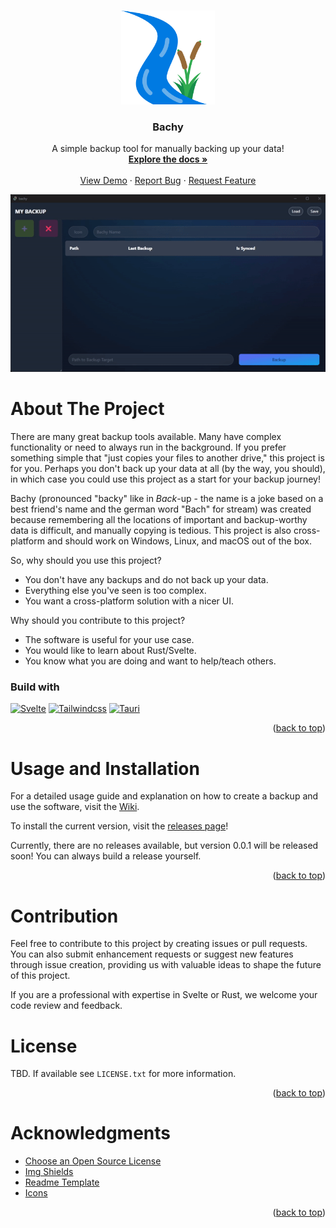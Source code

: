 <a name="readme-top"></a>

<!-- PROJECT LOGO -->
<br />
<div align="center">
  <a href="">
    <img src="docs/assets/Bachy-logo.png" alt="Logo" width="150" height="150">
  </a>

  <h3 align="center">Bachy</h3>

  <p align="center">
    A simple backup tool for manually backing up your data!
    <br />
    <a href="https://github.com/Infinite24/bachy/"><strong>Explore the docs »</strong></a>
    <br />
    <br />
    <a href="https://github.com/Infinite24/bachy/wiki/How-to-use-the-software">View Demo</a>
    ·
    <a href="https://github.com/Infinite24/bachy/issues">Report Bug</a>
    ·
    <a href="https://github.com/Infinite25/bachy/issues">Request Feature</a>
  </p>
</div>

<p align="center">
  <img src="docs/assets/bachy-demo.gif" width="600" title="product image">
</p>

<!-- ABOUT THE PROJECT -->
# About The Project

There are many great backup tools available. Many have complex functionality or need to always run in the background. If you prefer something simple that "just copies your files to another drive," this project is for you.
Perhaps you don't back up your data at all (by the way, you should), in which case you could use this project as a start for your backup journey!

Bachy (pronounced "backy" like in *Back*-up - the name is a joke based on a best friend's name and the german word "Bach" for stream) was created because remembering all the locations of important and backup-worthy data is difficult, and manually copying is tedious. This project is also cross-platform and should work on Windows, Linux, and macOS out of the box.

So, why should you use this project?
* You don't have any backups and do not back up your data.
* Everything else you've seen is too complex.
* You want a cross-platform solution with a nicer UI.

Why should you contribute to this project?
* The software is useful for your use case.
* You would like to learn about Rust/Svelte.
* You know what you are doing and want to help/teach others.



### Build with
[![Svelte][Svelte.dev]][Svelte-url]
[![Tailwindcss][tailwindcss.com]][tailwindcss-url]
[![Tauri][tauri.app]][tauri-url]

<p align="right">(<a href="#readme-top">back to top</a>)</p>


<!-- USAGE EXAMPLES -->
# Usage and Installation
For a detailed usage guide and explanation on how to create a backup and use the software, visit the [Wiki](https://github.com/Infinite24/bachy/wiki/How-to-use-the-software).

To install the current version, visit the [releases page][repo-releases]!

Currently, there are no releases available, but version 0.0.1 will be released soon!
You can always build a release yourself.

<p align="right">(<a href="#readme-top">back to top</a>)</p>



# Contribution

Feel free to contribute to this project by creating issues or pull requests.
You can also submit enhancement requests or suggest new features through issue creation, providing us with valuable ideas to shape the future of this project.

If you are a professional with expertise in Svelte or Rust, we welcome your code review and feedback.

<!-- LICENSE -->
# License
TBD. If available see `LICENSE.txt` for more information.

<p align="right">(<a href="#readme-top">back to top</a>)</p>



<!-- ACKNOWLEDGMENTS -->
# Acknowledgments
* [Choose an Open Source License](https://choosealicense.com)
* [Img Shields](https://shields.io)
* [Readme Template](https://github.com/othneildrew/Best-README-Template)
* [Icons](https://heroicons.com)

<p align="right">(<a href="#readme-top">back to top</a>)</p>



<!-- MARKDOWN LINKS & IMAGES -->
<!-- https://www.markdownguide.org/basic-syntax/#reference-style-links -->
[Svelte.dev]: https://img.shields.io/badge/Svelte-4A4A55?style=for-the-badge&logo=svelte&logoColor=FF3E00
[Svelte-url]: https://svelte.dev/

[tailwindcss.com]: https://img.shields.io/badge/Tailwindcss-0b1121?style=for-the-badge&logo=tailwindcss
[tailwindcss-url]: https://tailwindcss.com/

[tauri.app]: https://img.shields.io/badge/tauri-ffc131?style=for-the-badge&logo=tauri
[tauri-url]: https://tauri.app/

[repo-releases]: https://github.com/Infinite24/bachy/releases
